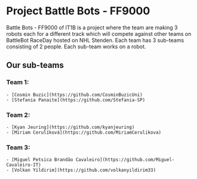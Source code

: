 # Project Battle Bots - FF9000

Battle Bots - FF9000 of IT1B is a project where the team are making 3 robots each for a different track which will compete against other teams on BattleBot RaceDay hosted on NHL Stenden.
Each team has 3 sub-teams consisting of 2 people. Each sub-team works on a robot.

## Our sub-teams
### Team 1:
    - [Cosmin Buzic](https://github.com/CosminBuzicUni)
    - [Stefania Panaite](https://github.com/Stefania-SP)

### Team 2:
    - [Kyan Jeuring](https://github.com/kyanjeuring)
    - [Miriam Cerulíková](https://github.com/MiriamCerulikova)

### Team 3:
    - [Miguel Petsica Brandão Cavaleiro](https://github.com/Miguel-Cavaleiro-IT)
    - [Volkan Yildirim](https://github.com/volkanyildirim33)